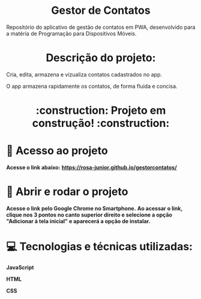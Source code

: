 # <h1 align="center"> Gestor de Contatos </h1>

Repositório do aplicativo de gestão de contatos em PWA, desenvolvido para a matéria de Programação para Dispositivos Móveis. 

# <h1 align="center"> Descrição do projeto: </h1>

Cria, edita, armazena e vizualiza contatos cadastrados no app. 

O app armazena rapidamente os contatos, de forma fluida e concisa.

<h1 align="center"> :construction: Projeto em construção! :construction: </h1>

# :file_folder: Acesso ao projeto

**Acesse o link abaixo:**
**https://rosa-junior.github.io/gestorcontatos/**

# :floppy_disk: Abrir e rodar o projeto

**Acesse o link pelo Google Chrome no Smartphone.**
**Ao acessar o link, clique nos 3 pontos no canto superior direito e selecione a opção "Adicionar à tela inicial" e aparecerá a opção de instalar.**


# :computer: Tecnologias e técnicas utilizadas:

**JavaScript**

**HTML**

**CSS**

